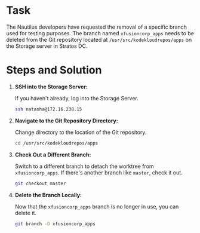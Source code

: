 # Task

The Nautilus developers have requested the removal of a specific branch used for testing purposes. The branch named `xfusioncorp_apps` needs to be deleted from the Git repository located at `/usr/src/kodekloudrepos/apps` on the Storage server in Stratos DC.

# Steps and Solution

1. **SSH into the Storage Server:**

    If you haven't already, log into the Storage Server.

    ```bash
    ssh natasha@172.16.238.15
    ```

2. **Navigate to the Git Repository Directory:**

    Change directory to the location of the Git repository.

    ```bash
    cd /usr/src/kodekloudrepos/apps
    ```

3. **Check Out a Different Branch:**

    Switch to a different branch to detach the worktree from `xfusioncorp_apps`. If there's another branch like `master`, check it out.

    ```bash
    git checkout master
    ```

4. **Delete the Branch Locally:**

    Now that the `xfusioncorp_apps` branch is no longer in use, you can delete it.

    ```bash
    git branch -D xfusioncorp_apps
    ```
